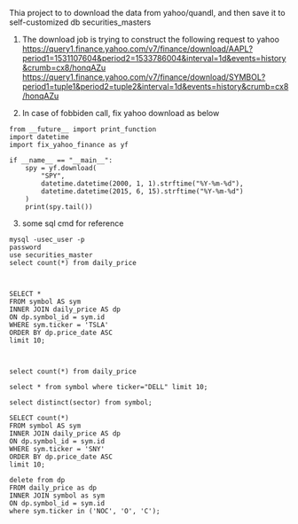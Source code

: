 Thia project to to download the data from yahoo/quandl, 
and then save it to self-customized db securities_masters

1. The download job is trying to construct the following request to yahoo
https://query1.finance.yahoo.com/v7/finance/download/AAPL?period1=1531107604&period2=1533786004&interval=1d&events=history&crumb=cx8/honqAZu
https://query1.finance.yahoo.com/v7/finance/download/SYMBOL?period1=tuple1&period2=tuple2&interval=1d&events=history&crumb=cx8/honqAZu

2. In case of fobbiden call, fix yahoo download as below
```buildoutcfg
from __future__ import print_function
import datetime
import fix_yahoo_finance as yf

if __name__ == "__main__":
    spy = yf.download(
        "SPY",
        datetime.datetime(2000, 1, 1).strftime("%Y-%m-%d"),
        datetime.datetime(2015, 6, 15).strftime("%Y-%m-%d")
    )
    print(spy.tail())
```
   
3. some sql cmd for reference
```buildoutcfg
mysql -usec_user -p
password
use securities_master
select count(*) from daily_price 



SELECT *
FROM symbol AS sym
INNER JOIN daily_price AS dp
ON dp.symbol_id = sym.id
WHERE sym.ticker = 'TSLA'
ORDER BY dp.price_date ASC
limit 10;



select count(*) from daily_price 

select * from symbol where ticker="DELL" limit 10;

select distinct(sector) from symbol;

SELECT count(*)
FROM symbol AS sym
INNER JOIN daily_price AS dp
ON dp.symbol_id = sym.id
WHERE sym.ticker = 'SNY'
ORDER BY dp.price_date ASC
limit 10;

delete from dp
FROM daily_price as dp
INNER JOIN symbol as sym
ON dp.symbol_id = sym.id
where sym.ticker in ('NOC', 'O', 'C');


``` 
